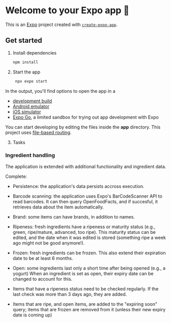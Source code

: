 # Welcome to your Expo app 👋

This is an [Expo](https://expo.dev) project created with [`create-expo-app`](https://www.npmjs.com/package/create-expo-app).

## Get started

1. Install dependencies

   ```bash
   npm install
   ```

2. Start the app

   ```bash
    npx expo start
   ```

In the output, you'll find options to open the app in a

- [development build](https://docs.expo.dev/develop/development-builds/introduction/)
- [Android emulator](https://docs.expo.dev/workflow/android-studio-emulator/)
- [iOS simulator](https://docs.expo.dev/workflow/ios-simulator/)
- [Expo Go](https://expo.dev/go), a limited sandbox for trying out app development with Expo

You can start developing by editing the files inside the **app** directory. This project uses [file-based routing](https://docs.expo.dev/router/introduction).

3. Tasks

### Ingredient handling

The application is extended with additional functionality and ingredient data.

Complete:
- Persistence: the application's data persists accross execution.
- Barcode scanning: the application uses Expo's BarCodeScanner API to read barcodes. It can then query OpenFoodFacts, and if succesful, it retrieves data about the item automatically.
- Brand: some items can have brands, in addition to names.

- Ripeness: fresh ingredients have a ripeness or maturity status (e.g., green, ripe/mature, advanced, too ripe). This maturity status can be edited, and the date when it was edited is stored (something ripe a week ago might not be good anymore!).
- Frozen: fresh ingredients can be frozen. This also extend their expiration date to be at least 6 months.
- Open: some ingredients last only a short time after being opened (e.g., a yogurt) When an ingredient is set as open, their expiry date can be changed to account for this.

- Items that have a ripeness status need to be checked regularly. If the last check was more than 3 days ago, they are added.
- Items that are ripe, and open items, are added to the "expiring soon" query; items that are frozen are removed from it (unless their new expiry date is coming up)
